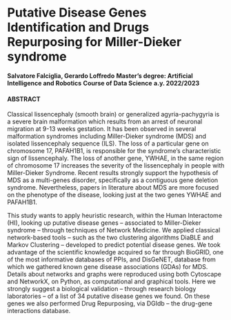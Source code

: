 # Putative Disease Genes Identification and Drugs Repurposing for Miller-Dieker syndrome
**Salvatore Falciglia, Gerardo Loffredo**
**Master’s degree: Artificial Intelligence and Robotics**
**Course of Data Science**
**a.y. 2022/2023**

#### ABSTRACT

Classical lissencephaly (smooth brain) or generalized agyria-pachygyria is a severe brain malformation which results from an arrest of neuronal migration at 9-13 weeks gestation. It has been observed in several malformation syndromes including Miller-Dieker syndrome (MDS) and isolated lissencephaly sequence (ILS). The loss of a particular gene on chromosome 17, PAFAH1B1, is responsible for the syndrome’s characteristic sign of lissencephaly. The loss of another gene, YWHAE, in the same region of chromosome 17 increases the severity of the lissencephaly in people with Miller-Dieker Syndrome. Recent results strongly support the hypothesis of MDS as a multi-genes disorder, specifically as a contiguous gene deletion syndrome. Nevertheless, papers in literature about MDS are more focused on the phenotype of the disease, looking just at the two genes YWHAE and PAFAH1B1. 

This study wants to apply heuristic research, within the Human Interactome (HI), looking up putative disease genes – associated to Miller-Dieker syndrome – through techniques of Network Medicine. We applied classical network-based tools – such as the two clustering algorithms DiaBLE and Markov Clustering – developed to predict potential disease genes. We took advantage of the scientific knowledge acquired so far through BioGRID, one of the most informative databases of PPIs, and DisGeNET, database from which we gathered known gene disease associations (GDAs) for MDS. Details about networks and graphs were reproduced using both Cytoscape and NetworkX, on Python, as computational and graphical tools. Here we strongly suggest a biological validation – through research biology laboratories – of a list of 34 putative disease genes we found. On these genes we also performed Drug Repurposing, via DGIdb – the drug-gene interactions database.

